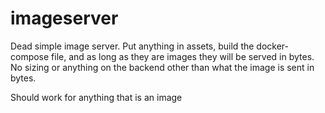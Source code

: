 # imageserver

Dead simple image server. Put anything in assets, build the docker-compose file,
and as long as they are images they will be served in bytes. No sizing or anything
on the backend other than what the image is sent in bytes. 

Should work for anything that is an image 
